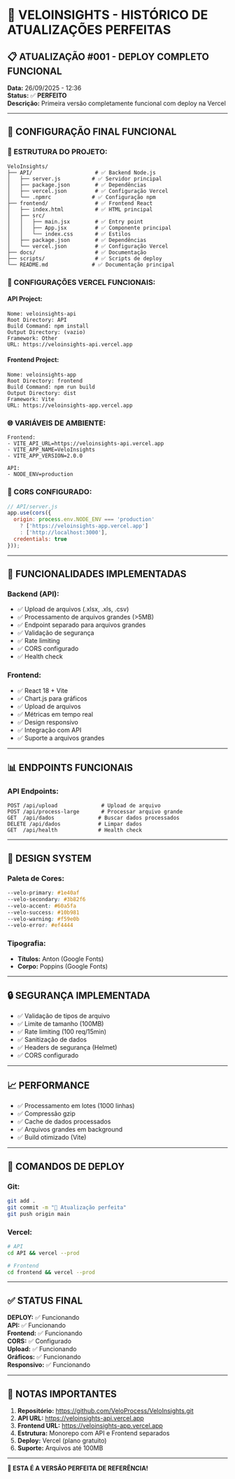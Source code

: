 # 🎉 VELOINSIGHTS - HISTÓRICO DE ATUALIZAÇÕES PERFEITAS

## 📋 **ATUALIZAÇÃO #001 - DEPLOY COMPLETO FUNCIONAL**
**Data:** 26/09/2025 - 12:36  
**Status:** ✅ **PERFEITO**  
**Descrição:** Primeira versão completamente funcional com deploy na Vercel

---

## 🚀 **CONFIGURAÇÃO FINAL FUNCIONAL**

### **📁 ESTRUTURA DO PROJETO:**
```
VeloInsights/
├── API/                    # ✅ Backend Node.js
│   ├── server.js          # ✅ Servidor principal
│   ├── package.json        # ✅ Dependências
│   ├── vercel.json         # ✅ Configuração Vercel
│   └── .npmrc             # ✅ Configuração npm
├── frontend/               # ✅ Frontend React
│   ├── index.html          # ✅ HTML principal
│   ├── src/
│   │   ├── main.jsx        # ✅ Entry point
│   │   ├── App.jsx         # ✅ Componente principal
│   │   └── index.css       # ✅ Estilos
│   ├── package.json        # ✅ Dependências
│   └── vercel.json         # ✅ Configuração Vercel
├── docs/                   # ✅ Documentação
├── scripts/                # ✅ Scripts de deploy
└── README.md              # ✅ Documentação principal
```

### **🔧 CONFIGURAÇÕES VERCEL FUNCIONAIS:**

#### **API Project:**
```
Nome: veloinsights-api
Root Directory: API
Build Command: npm install
Output Directory: (vazio)
Framework: Other
URL: https://veloinsights-api.vercel.app
```

#### **Frontend Project:**
```
Nome: veloinsights-app
Root Directory: frontend
Build Command: npm run build
Output Directory: dist
Framework: Vite
URL: https://veloinsights-app.vercel.app
```

### **🌐 VARIÁVEIS DE AMBIENTE:**
```
Frontend:
- VITE_API_URL=https://veloinsights-api.vercel.app
- VITE_APP_NAME=VeloInsights
- VITE_APP_VERSION=2.0.0

API:
- NODE_ENV=production
```

### **🔗 CORS CONFIGURADO:**
```javascript
// API/server.js
app.use(cors({
  origin: process.env.NODE_ENV === 'production' 
    ? ['https://veloinsights-app.vercel.app'] 
    : ['http://localhost:3000'],
  credentials: true
}));
```

---

## 🎯 **FUNCIONALIDADES IMPLEMENTADAS**

### **Backend (API):**
- ✅ Upload de arquivos (.xlsx, .xls, .csv)
- ✅ Processamento de arquivos grandes (>5MB)
- ✅ Endpoint separado para arquivos grandes
- ✅ Validação de segurança
- ✅ Rate limiting
- ✅ CORS configurado
- ✅ Health check

### **Frontend:**
- ✅ React 18 + Vite
- ✅ Chart.js para gráficos
- ✅ Upload de arquivos
- ✅ Métricas em tempo real
- ✅ Design responsivo
- ✅ Integração com API
- ✅ Suporte a arquivos grandes

---

## 📊 **ENDPOINTS FUNCIONAIS**

### **API Endpoints:**
```
POST /api/upload              # Upload de arquivo
POST /api/process-large       # Processar arquivo grande
GET  /api/dados              # Buscar dados processados
DELETE /api/dados            # Limpar dados
GET  /api/health             # Health check
```

---

## 🎨 **DESIGN SYSTEM**

### **Paleta de Cores:**
```css
--velo-primary: #1e40af
--velo-secondary: #3b82f6
--velo-accent: #60a5fa
--velo-success: #10b981
--velo-warning: #f59e0b
--velo-error: #ef4444
```

### **Tipografia:**
- **Títulos:** Anton (Google Fonts)
- **Corpo:** Poppins (Google Fonts)

---

## 🔒 **SEGURANÇA IMPLEMENTADA**

- ✅ Validação de tipos de arquivo
- ✅ Limite de tamanho (100MB)
- ✅ Rate limiting (100 req/15min)
- ✅ Sanitização de dados
- ✅ Headers de segurança (Helmet)
- ✅ CORS configurado

---

## 📈 **PERFORMANCE**

- ✅ Processamento em lotes (1000 linhas)
- ✅ Compressão gzip
- ✅ Cache de dados processados
- ✅ Arquivos grandes em background
- ✅ Build otimizado (Vite)

---

## 🚀 **COMANDOS DE DEPLOY**

### **Git:**
```bash
git add .
git commit -m "🎉 Atualização perfeita"
git push origin main
```

### **Vercel:**
```bash
# API
cd API && vercel --prod

# Frontend  
cd frontend && vercel --prod
```

---

## ✅ **STATUS FINAL**

**DEPLOY:** ✅ Funcionando  
**API:** ✅ Funcionando  
**Frontend:** ✅ Funcionando  
**CORS:** ✅ Configurado  
**Upload:** ✅ Funcionando  
**Gráficos:** ✅ Funcionando  
**Responsivo:** ✅ Funcionando  

---

## 📝 **NOTAS IMPORTANTES**

1. **Repositório:** https://github.com/VeloProcess/VeloInsights.git
2. **API URL:** https://veloinsights-api.vercel.app
3. **Frontend URL:** https://veloinsights-app.vercel.app
4. **Estrutura:** Monorepo com API e Frontend separados
5. **Deploy:** Vercel (plano gratuito)
6. **Suporte:** Arquivos até 100MB

---

**🎯 ESTA É A VERSÃO PERFEITA DE REFERÊNCIA!**
